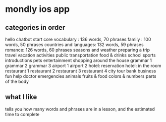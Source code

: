 # mondly ios app

## categories in order
hello
chatbot
start
core vocabulary : 136 words, 70 phrases
family : 100 words, 50 phrases
countries and languages: 132 words, 59 phrases
romance: 126 words, 60 phrases
seasons and weather
preparing a trip
travel
vacation activities
public transportation
food & drinks
school
sports
introductions
pets
entertainment
shopping
around the house
grammar 1
grammar 2
grammar 3
airport 1
airport 2
hotel: reservation
hotel: in the room
restaurant 1
restaurant 2
restaurant 3
restaurant 4
city tour
bank
business
fun
help
doctor
emergencies
animals
fruits & food
colors & numbers
parts of the body

## what I like
tells you how many words and phrases are in a lesson, and the estimated time to complete

